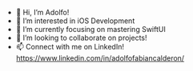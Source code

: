- 👋 Hi, I’m Adolfo!
- 👀 I’m interested in iOS Development
- 🌱 I’m currently focusing on mastering SwiftUI
- 💞️ I’m looking to collaborate on projects!
- 📫 Connect with me on LinkedIn! https://www.linkedin.com/in/adolfofabiancalderon/
